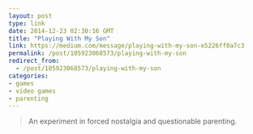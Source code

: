 ```yaml
---
layout: post
type: link
date: 2014-12-23 02:30:16 GMT
title: "Playing With My Son"
link: https://medium.com/message/playing-with-my-son-e5226ff0a7c3
permalink: /post/105923068573/playing-with-my-son
redirect_from: 
  - /post/105923068573/playing-with-my-son
categories:
- games
- video games
- parenting
---
```

<blockquote>An experiment in forced nostalgia and questionable parenting.</blockquote>